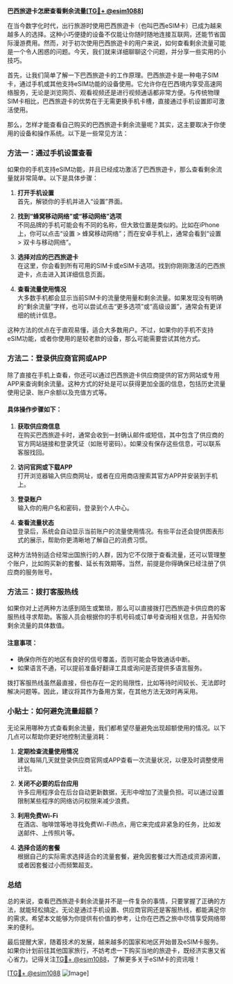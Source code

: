 **巴西旅遊卡怎麽查看剩余流量[[TG💪+ @esim1088](https://t.me/s/esim1088)]**

在当今数字化时代，出行旅游时使用巴西旅遊卡（也叫巴西eSIM卡）已成为越来越多人的选择。这种小巧便捷的设备不仅能让你随时随地连接互联网，还能节省国际漫游费用。然而，对于初次使用巴西旅遊卡的用户来说，如何查看剩余流量可能是一个令人困惑的问题。今天，我们就来详细聊聊这个问题，并分享一些实用的小技巧。

首先，让我们简单了解一下巴西旅遊卡的工作原理。巴西旅遊卡是一种电子SIM卡，通过手机或其他支持eSIM功能的设备使用。它允许你在巴西境内享受高速网络服务，无论是浏览网页、观看视频还是进行视频通话都非常方便。与传统物理SIM卡相比，巴西旅遊卡的优势在于无需更换手机卡槽，直接通过手机设置即可激活使用。

那么，怎样才能查看自己购买的巴西旅遊卡剩余流量呢？其实，这主要取决于你使用的设备和操作系统。以下是一些常见方法：

### 方法一：通过手机设置查看

如果你的手机支持eSIM功能，并且已经成功激活了巴西旅遊卡，那么查看剩余流量就非常简单。以下是具体步骤：

1. **打开手机设置**  
   首先，解锁你的手机并进入“设置”界面。

2. **找到“蜂窝移动网络”或“移动网络”选项**  
   不同品牌的手机可能会有不同的名称，但大致位置是类似的。比如在iPhone上，你可以点击“设置 > 蜂窝移动网络”；而在安卓手机上，通常会看到“设置 > 双卡与移动网络”。

3. **选择对应的巴西旅遊卡**  
   在这里，你会看到所有可用的SIM卡或eSIM卡选项。找到你刚刚激活的巴西旅遊卡，点击进入其详细信息页面。

4. **查看流量使用情况**  
   大多数手机都会显示当前SIM卡的流量使用量和剩余流量。如果发现没有明确的“剩余流量”字样，也可以尝试点击“更多选项”或“高级设置”，通常会有更详细的统计信息。

这种方法的优点在于直观易懂，适合大多数用户。不过，如果你的手机不支持eSIM功能，或者你使用的是较老款的设备，那么可能需要尝试其他方式。

### 方法二：登录供应商官网或APP

除了直接在手机上查看，你还可以通过巴西旅遊卡供应商提供的官方网站或专用APP来查询剩余流量。这种方式的好处是可以获得更加全面的信息，包括历史流量使用记录、账户余额以及充值方式等。

#### 具体操作步骤如下：
1. **获取供应商信息**  
   在购买巴西旅遊卡时，通常会收到一封确认邮件或短信，其中包含了供应商的官方网站链接和登录凭证（如账号密码）。如果没有保存这些信息，可以联系客服找回。

2. **访问官网或下载APP**  
   打开浏览器输入供应商网址，或者在应用商店搜索其官方APP并安装到手机上。

3. **登录账户**  
   输入你的用户名和密码，登录到个人中心。

4. **查看流量状态**  
   登录后，系统会自动显示当前账户的流量使用情况。有些平台还会提供图表形式的展示，帮助你更清晰地了解自己的消费习惯。

这种方法特别适合经常出国旅行的人群，因为它不仅限于查看流量，还可以管理整个账户，比如购买新的套餐、延长有效期等。当然，前提是你得确保已经注册了供应商的服务账号。

### 方法三：拨打客服热线

如果你对上述两种方法感到陌生或繁琐，那么可以直接拨打巴西旅遊卡供应商的客服热线寻求帮助。客服人员会根据你的手机号码或订单号查询相关信息，并告知你剩余流量的具体数值。

#### 注意事项：
- 确保你所在的地区有良好的信号覆盖，否则可能会导致通话中断。
- 如果语言不通，可以提前准备好翻译工具或询问是否提供多语言服务。

拨打客服热线虽然最直接，但也存在一定的局限性，比如等待时间较长、无法即时解决问题等。因此，建议将其作为备用方案，在其他方法无效时再采用。

### 小贴士：如何避免流量超额？

无论采用哪种方式查看剩余流量，我们都希望尽量避免出现超额使用的情况。以下几点可以帮助你更好地控制流量消耗：

1. **定期检查流量使用情况**  
   建议每隔几天就登录供应商官网或APP查看一次流量状况，以便及时调整使用计划。

2. **关闭不必要的后台应用**  
   许多应用程序会在后台自动更新数据，无形中增加了流量负担。可以通过设置限制某些程序的网络访问权限来减少浪费。

3. **利用免费Wi-Fi**  
   在酒店、咖啡馆等地寻找免费Wi-Fi热点，用它来完成非紧急的任务，比如发送邮件、上传照片等。

4. **选择合适的套餐**  
   根据自己的实际需求选择适合的流量套餐，避免因套餐过大而造成资源闲置，或者因套餐过小而频繁超支。

### 总结

总的来说，查看巴西旅遊卡剩余流量并不是一件复杂的事情，只要掌握了正确的方法，就能轻松搞定。无论是通过手机设置、供应商官网还是客服热线，都能满足你的需求。希望本文能够为你提供有价值的参考，让你在巴西之旅中尽情享受网络带来的便利。

最后提醒大家，随着技术的发展，越来越多的国家和地区开始普及eSIM卡服务。如果你计划前往其他国家旅行，不妨考虑一下购买当地的旅遊卡，既经济实惠又省心省力。记得关注[TG💪+ @esim1088](https://t.me/s/esim1088)，了解更多关于eSIM卡的资讯哦！

[[TG💪+ @esim1088](https://t.me/s/esim1088) ![Image](https://i.postimg.cc/4NQfJmqS/Snipaste-2025-05-13-00-14-12.png)]